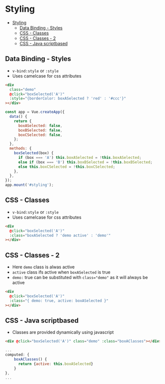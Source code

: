 # Styling

- [Styling](#styling)
  - [Data Binding - Styles](#data-binding---styles)
  - [CSS - Classes](#css---classes)
  - [CSS - Classes - 2](#css---classes---2)
  - [CSS - Java scriptbased](#css---java-scriptbased)

## Data Binding - Styles

- `v-bind:style` or `:style`
- Uses camelcase for css attributes

```html
<div
  class="demo"
  @click="boxSelected('A')"
  :style="{borderColor: boxASelected ? 'red' : '#ccc'}"
></div>
```

```js
const app = Vue.createApp({
  data() {
    return {
      boxASelected: false,
      boxBSelected: false,
      boxCSelected: false,
    };
  },
  methods: {
    boxSelected(box) {
      if (box === 'A') this.boxASelected = !this.boxASelected;
      else if (box === 'B') this.boxBSelected = !this.boxBSelected;
      else this.boxCSelected = !this.boxCSelected;
    },
  },
});
app.mount('#styling');
```

## CSS - Classes

- `v-bind:style` or `:style`
- Uses camelcase for css attributes

```html
<div
  @click="boxSelected('A')"
  :class="boxASelected ? 'demo active' : 'demo'"
></div>
```

## CSS - Classes - 2

- Here `demo` class is alwas active
- `active` class ifs active when `boxASelected` is true
- `demo:` true can be substituted with `class="demo"` as it will always be active

```html
<div
  @click="boxSelected('A')"
  :class="{ demo: true, active: boxASelected }"
></div>
```

## CSS - Java scriptbased

- Classes are provided dynamically using javascript

```html
<div @click="boxSelected('A')" class="demo" :class="boxAClasses"></div>
```

```js
...
computed: {
    boxAClasses() {
      return {active: this.boxASelected}
    }
},
...
```
